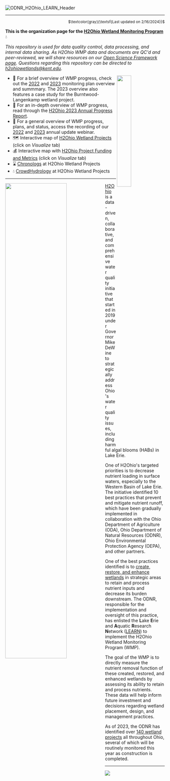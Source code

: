 ![ODNR_H2Ohio_LEARN_Header](https://github.com/h2ohio-wmp/.github/assets/26654919/ff27296d-93db-430d-bb30-a8843df12687)

---

<p align = "right">
<sub>$\textcolor{gray}{\textsf{Last updated on 2/16/2024}}$</sub>
</p>


**This is the organization page for the [H2Ohio Wetland Monitoring Program](https://h2.ohio.gov/natural-resources/)** 💧

*This repository is used for data quality control, data processing, and internal data sharing. As H2Ohio WMP data and documents are QC'd and peer-reviewed, we will share resources on our [Open Science Framework page](https://osf.io/gfd45/?view_only=094b6de50d894c5fa07d29eeae28e52f). Questions regarding this repository can be directed to h2ohiowetlands@kent.edu.*

<img align="right" src="https://user-images.githubusercontent.com/26654919/202734895-9be1e0c5-a16b-4d5b-b00d-2c0a9c234e9c.png" width="30%" height="30%">

* 📄 For a brief overview of WMP progress, check out the [2022](https://github.com/h2ohio-wmp/.github/files/10042479/LEARN.Wetlands.sheet_2022.v5.pdf) and [2023](https://github.com/h2ohio-wmp/.github/files/13795756/OHSU-B-1591_H2Ohio-Wetland-Monitoring-Program-BurntwoodLangenkamp-Case.pdf) monitoring plan overview and summmary. The 2023 overview also features a case study for the Burntwood-Langenkamp wetland project.
* 📖 For an in-depth overview of WMP progress, read through the [H2Ohio 2023 Annual Progress Report](https://h2.ohio.gov/h2ohio-accomplishments-in-fiscal-year-2023/).
* 🎥 For a general overview of WMP progress, plans, and status, access the recording of our [2022](https://ohioseagrant.osu.edu/news/calendar/2022/10/12/p19ek/h2ohio-update) and [2023](https://www.youtube.com/watch?v=fDsmfxDkKcA) annual update webinar.
* 🗺️ Interactive map of [H2Ohio Wetland Projects](https://data.ohio.gov/wps/portal/gov/data/view/h2ohio-odnr-projects-map) (click on *Visualize* tab)
* 💰 Interactive map with [H2Ohio Project Funding and Metrics](https://data.ohio.gov/wps/portal/gov/data/view/h2ohio-odnr-metrics) (click on *Visualize* tab)
* ⌛ [Chronologs](https://www.chronolog.io/project/OHO) at H2Ohio Wetland Projects
* 💧 [CrowdHydrology](http://www.crowdhydrology.com/location/ohio/) at H2Ohio Wetland Projects

---


<img align="left" src="https://github.com/h2ohio-wmp/.github/assets/26654919/668767f5-d40b-45eb-a888-6746766dc014" width="62%" height="62%">

[H2Ohio](https://h2.ohio.gov) is a data-driven, collaborative, and comprehensive water quality initiative that started in 2019 under Governor Mike DeWine to strategically address Ohio's water quality issues, including harmful algal blooms (HABs) in Lake Erie. 

One of H2Ohio's targeted priorities is to decrease nutrient loading in surface waters, especially to the Western Basin of Lake Erie. The initiative identified 10 best practices that prevent and mitigate nutrient runoff, which have been gradually implemented in collaboration with the Ohio Department of Agriculture (ODA), Ohio Department of Natural Resources (ODNR), Ohio Environmental Protection Agency (OEPA), and other partners.

One of the best practices identified is to [create, restore, and enhance wetlands](https://h2.ohio.gov/natural-resources/) in strategic areas to retain and process nutrient inputs and decrease its burden downstream. The ODNR, responsible for the implementation and oversight of this practice, has enlisted the **L**ake **E**rie and **A**quatic **R**esearch **N**etwork ([LEARN](https://lakeerieandaquaticresearch.org/research/learn-initiatives/)) to implement the H2Ohio Wetland Monitoring Program (WMP).

The goal of the WMP is to directly measure the nutrient removal function of these created, restored, and enhanced wetlands by assessing its ability to retain and process nutrients. These data will help inform future investment and decisions regarding wetland placement, design, and management practices. 

As of 2023, the ODNR has identified over [140 wetland projects](https://h2.ohio.gov/project/) all throughout Ohio, several of which will be routinely monitored this year as construction is completed.

---

<img src="https://h2.ohio.gov/wp-content/uploads/2023/04/H2Ohio_Statewide_WQIP_4.2023-1.png">
